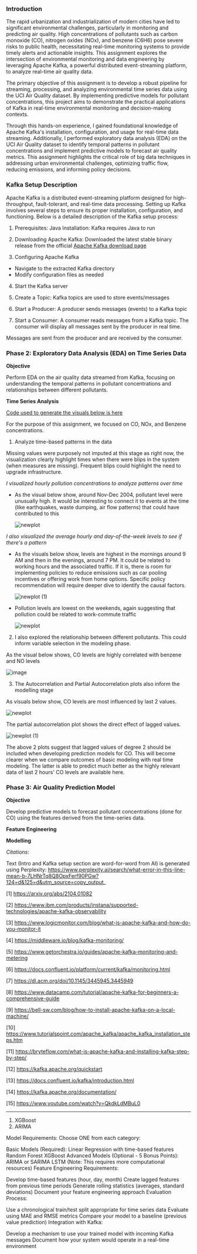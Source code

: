 ### **Introduction**

The rapid urbanization and industrialization of modern cities have led to significant environmental challenges, particularly in monitoring and predicting air quality. High concentrations of pollutants such as carbon monoxide (CO), nitrogen oxides (NOx), and benzene (C6H6) pose severe risks to public health, necessitating real-time monitoring systems to provide timely alerts and actionable insights. This assignment explores the intersection of environmental monitoring and data engineering by leveraging Apache Kafka, a powerful distributed event-streaming platform, to analyze real-time air quality data.


The primary objective of this assignment is to develop a robust pipeline for streaming, processing, and analyzing environmental time series data using the UCI Air Quality dataset. By implementing predictive models for pollutant concentrations, this project aims to demonstrate the practical applications of Kafka in real-time environmental monitoring and decision-making contexts.


Through this hands-on experience, I gained foundational knowledge of Apache Kafka's installation, configuration, and usage for real-time data streaming. Additionally, I performed exploratory data analysis (EDA) on the UCI Air Quality dataset to identify temporal patterns in pollutant concentrations and implement predictive models to forecast air quality metrics. This assignment highlights the critical role of big data techniques in addressing urban environmental challenges, optimizing traffic flow, reducing emissions, and informing policy decisions.

### **Kafka Setup Description**

Apache Kafka is a distributed event-streaming platform designed for high-throughput, fault-tolerant, and real-time data processing. Setting up Kafka involves several steps to ensure its proper installation, configuration, and functioning. Below is a detailed description of the Kafka setup process:

1. Prerequisites: Java Installation: Kafka requires Java to run

2. Downloading Apache Kafka: Downloaded the latest stable binary release from the official [Apache Kafka download page](https://kafka.apache.org/downloads)

3. Configuring Apache Kafka

- Navigate to the extracted Kafka directory
- Modify configuration files as needed

4. Start the Kafka server

6. Create a Topic: Kafka topics are used to store events/messages

7. Start a Producer: A producer sends messages (events) to a Kafka topic

8. Start a Consumer: A consumer reads messages from a Kafka topic. The consumer will display all messages sent by the producer in real time.

Messages are sent from the producer and are received by the consumer.

### Phase 2: Exploratory Data Analysis (EDA) on Time Series Data

**Objective** 

Perform EDA on the air quality data streamed from Kafka, focusing on understanding the temporal patterns in pollutant concentrations and relationships between different pollutants.

**Time Series Analysis**

[Code used to generate the visuals below is here](https://github.com/gsam95/gsam95/blob/main/Kafka/Phase2.ipynb)

For the purpose of this assignment, we focused on  CO, NOx, and Benzene concentrations.

1. Analyze time-based patterns in the data

Missing values were purposely not imputed at this stage as right now, the visualization clearly highlight times when there were blips in the system (when measures are missing). Frequent blips could highlight the need to upgrade infrastructure.

_I visualized hourly pollution concentrations to analyze patterns over time_

- As the visual below show, around Nov-Dec 2004, pollutant level were unusually high. It would be interesting to connect it to events at the time (like earthquakes, waste dumping, air flow patterns) that could have contributed to this
  
   ![newplot](https://github.com/user-attachments/assets/132174c7-defe-441c-8aaf-d7d6d73dc021)

_I also visualized the average hourly and day-of-the-week levels to see if there's a pattern_   

- As the visuals below show, levels are highest in the mornings around 9 AM and then in the evenings, around 7 PM. It could be related to working hours and the associated traffic. If it is, there is room for implementing policies to reduce emissions such as car pooling incentives or offering work from home options. Specific policy recommendation will require deeper dive to identify the causal factors. 

  ![newplot (1)](https://github.com/user-attachments/assets/e5d25a59-eb8a-46ff-a8c9-4f7051af1c03)

- Pollution levels are lowest on the weekends, again suggesting that pollution could be related to work-commute traffic
  
  ![newplot](https://github.com/user-attachments/assets/e37cfa75-da5c-4f0d-97cb-5862a8f6cf66)

2. I also explored the relationship between different pollutants. This could inform variable selection in the modeling phase.

As the visual below shows, CO levels are highly correlated with benzene and NO levels

   ![image](https://github.com/user-attachments/assets/ffc61629-3aa8-4af1-b276-1b81e03ee35d)

3. The Autocorrelation and Partial Autocorrelation plots also inform the modelling stage

As visuals below show, CO levels are most influenced by last 2 values. 

![newplot](https://github.com/user-attachments/assets/1d072a1f-5cc2-4470-9617-d96ade31058d)

The partial autocorrelation plot shows the direct effect of lagged values.

![newplot (1)](https://github.com/user-attachments/assets/3586883c-25c0-4f34-8acd-3fe8d4de9f86)

The above 2 plots suggest that lagged values of degree 2 should be included when developing prediction models for CO. This will become clearer when we compare outcomes of basic modeling with real time modeling. The latter is able to predict much better as the highly relevant data of last 2 hours' CO levels are available here.


### Phase 3: Air Quality Prediction Model

**Objective** 

Develop predictive models to forecast pollutant concentrations (done for CO) using the features derived from the time-series data.

**Feature Engineering**


**Modelling**


_Citations_:

Text (Intro and Kafka setup section are word-for-word from AI) is generated using Perplexity: https://www.perplexity.ai/search/what-error-in-this-line-mean-b-7LHNrTq8Q8OpxFerf90PGw?124=d&125=d&utm_source=copy_output_

[1] https://arxiv.org/abs/2104.01082

[2] https://www.ibm.com/products/instana/supported-technologies/apache-kafka-observability

[3] https://www.logicmonitor.com/blog/what-is-apache-kafka-and-how-do-you-monitor-it

[4] https://middleware.io/blog/kafka-monitoring/

[5] https://www.getorchestra.io/guides/apache-kafka-monitoring-and-metering

[6] https://docs.confluent.io/platform/current/kafka/monitoring.html

[7] https://dl.acm.org/doi/10.1145/3445945.3445949

[8] https://www.datacamp.com/tutorial/apache-kafka-for-beginners-a-comprehensive-guide

[9] https://bell-sw.com/blog/how-to-install-apache-kafka-on-a-local-machine/

[10] https://www.tutorialspoint.com/apache_kafka/apache_kafka_installation_steps.htm

[11] https://bryteflow.com/what-is-apache-kafka-and-installing-kafka-step-by-step/

[12] https://kafka.apache.org/quickstart

[13] https://docs.confluent.io/kafka/introduction.html

[14] https://kafka.apache.org/documentation/

[15] https://www.youtube.com/watch?v=QkdkLdMBuL0

_______________

1. XGBoost
2. ARIMA

   
Model Requirements:
Choose ONE from each category:

Basic Models (Required):
Linear Regression with time-based features
Random Forest
XGBoost
Advanced Models (Optional - 5 Bonus Points):
ARIMA or SARIMA
LSTM (Note: This requires more computational resources)
Feature Engineering Requirements:

Develop time-based features (hour, day, month)
Create lagged features from previous time periods
Generate rolling statistics (averages, standard deviations)
Document your feature engineering approach
Evaluation Process:

Use a chronological train/test split appropriate for time series data
Evaluate using MAE and RMSE metrics
Compare your model to a baseline (previous value prediction)
Integration with Kafka:

Develop a mechanism to use your trained model with incoming Kafka messages
Document how your system would operate in a real-time environment
